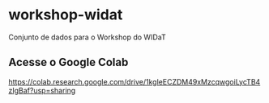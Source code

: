 # workshop-widat
Conjunto de dados para o Workshop do WIDaT

## Acesse o Google Colab
https://colab.research.google.com/drive/1kgleECZDM49xMzcqwgoiLycTB4zIgBaf?usp=sharing
